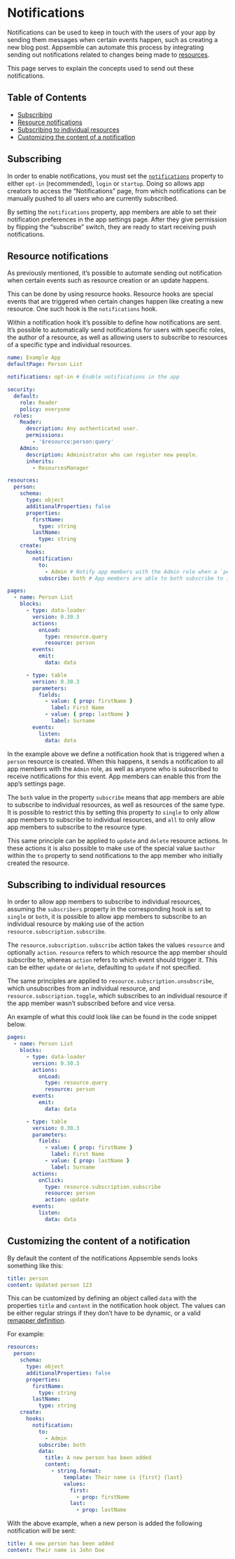 # Notifications

Notifications can be used to keep in touch with the users of your app by sending them messages when
certain events happen, such as creating a new blog post. Appsemble can automate this process by
integrating sending out notifications related to changes being made to
[resources](../02-core-concepts/resources.md).

This page serves to explain the concepts used to send out these notifications.

## Table of Contents

- [Subscribing](#subscribing)
- [Resource notifications](#resource-notifications)
- [Subscribing to individual resources](#subscribing-to-individual-resources)
- [Customizing the content of a notification](#customizing-the-content-of-a-notification)

## Subscribing

In order to enable notifications, you must set the
[`notifications`](../08-reference/app.mdx#app-definition-notifications) property to either `opt-in`
(recommended), `login` or `startup`. Doing so allows app creators to access the “Notifications”
page, from which notifications can be manually pushed to all users who are currently subscribed.

By setting the `notifications` property, app members are able to set their notification preferences
in the app settings page. After they give permission by flipping the “subscribe” switch, they are
ready to start receiving push notifications.

## Resource notifications

As previously mentioned, it’s possible to automate sending out notification when certain events such
as resource creation or an update happens.

This can be done by using resource hooks. Resource hooks are special events that are triggered when
certain changes happen like creating a new resource. One such hook is the `notifications` hook.

Within a notification hook it’s possible to define how notifications are sent. It’s possible to
automatically send notifications for users with specific roles, the author of a resource, as well as
allowing users to subscribe to resources of a specific type and individual resources.

```yaml copy validate
name: Example App
defaultPage: Person List

notifications: opt-in # Enable notifications in the app

security:
  default:
    role: Reader
    policy: everyone
  roles:
    Reader:
      description: Any authenticated user.
      permissions:
        - '$resource:person:query'
    Admin:
      description: Administrator who can register new people.
      inherits:
        - ResourcesManager

resources:
  person:
    schema:
      type: object
      additionalProperties: false
      properties:
        firstName:
          type: string
        lastName:
          type: string
    create:
      hooks:
        notification:
          to:
            - Admin # Notify app members with the Admin role when a `person` resource is created.
          subscribe: both # App members are able to both subscribe to individual resources, as well as all `person` resources being created.

pages:
  - name: Person List
    blocks:
      - type: data-loader
        version: 0.30.3
        actions:
          onLoad:
            type: resource.query
            resource: person
        events:
          emit:
            data: data

      - type: table
        version: 0.30.3
        parameters:
          fields:
            - value: { prop: firstName }
              label: First Name
            - value: { prop: lastName }
              label: Surname
        events:
          listen:
            data: data
```

In the example above we define a notification hook that is triggered when a `person` resource is
created. When this happens, it sends a notification to all app members with the `Admin` role, as
well as anyone who is subscribed to receive notifications for this event. App members can enable
this from the app’s settings page.

The `both` value in the property `subscribe` means that app members are able to subscribe to
individual resources, as well as resources of the same type. It is possible to restrict this by
setting this property to `single` to only allow app members to subscribe to individual resources,
and `all` to only allow app members to subscribe to the resource type.

This same principle can be applied to `update` and `delete` resource actions. In these actions it is
also possible to make use of the special value `$author` within the `to` property to send
notifications to the app member who initially created the resource.

## Subscribing to individual resources

In order to allow app members to subscribe to individual resources, assuming the `subscribers`
property in the corresponding hook is set to `single` or `both`, it is possible to allow app members
to subscribe to an individual resource by making use of the action
`resource.subscription.subscribe`.

The `resource.subscription.subscribe` action takes the values `resource` and optionally `action`.
`resource` refers to which resource the app member should subscribe to, whereas `action` refers to
which event should trigger it. This can be either `update` or `delete`, defaulting to `update` if
not specified.

The same principles are applied to `resource.subscription.unsubscribe`, which unsubscribes from an
individual resource, and `resource.subscription.toggle`, which subscribes to an individual resource
if the app member wasn’t subscribed before and vice versa.

An example of what this could look like can be found in the code snippet below.

```yaml validate pages-snippet
pages:
  - name: Person List
    blocks:
      - type: data-loader
        version: 0.30.3
        actions:
          onLoad:
            type: resource.query
            resource: person
        events:
          emit:
            data: data

      - type: table
        version: 0.30.3
        parameters:
          fields:
            - value: { prop: firstName }
              label: First Name
            - value: { prop: lastName }
              label: Surname
        actions:
          onClick:
            type: resource.subscription.subscribe
            resource: person
            action: update
        events:
          listen:
            data: data
```

## Customizing the content of a notification

By default the content of the notifications Appsemble sends looks something like this:

```yaml
title: person
content: Updated person 123
```

This can be customized by defining an object called `data` with the properties `title` and `content`
in the notification hook object. The values can be either regular strings if they don’t have to be
dynamic, or a valid [remapper definition](../07-remappers/).

For example:

```yaml validate resources-snippet
resources:
  person:
    schema:
      type: object
      additionalProperties: false
      properties:
        firstName:
          type: string
        lastName:
          type: string
    create:
      hooks:
        notification:
          to:
            - Admin
          subscribe: both
          data:
            title: A new person has been added
            content:
              - string.format:
                  template: Their name is {first} {last}
                  values:
                    first:
                      - prop: firstName
                    last:
                      - prop: lastName
```

With the above example, when a new person is added the following notification will be sent:

```yaml
title: A new person has been added
content: Their name is John Doe
```
